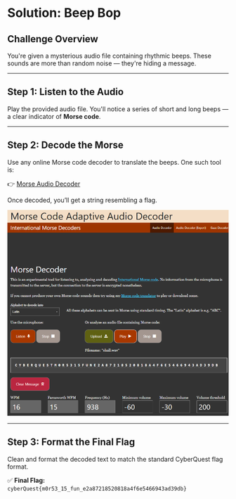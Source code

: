 # Solution: Beep Bop

## Challenge Overview

You're given a mysterious audio file containing rhythmic beeps. These sounds are more than random noise — they're hiding a message.

---

##  Step 1: Listen to the Audio

Play the provided audio file. You'll notice a series of short and long beeps — a clear indicator of **Morse code**.

---

##  Step 2: Decode the Morse

Use any online Morse code decoder to translate the beeps. One such tool is:

👉 [Morse Audio Decoder](https://morsecode.world/international/decoder/audio-decoder-adaptive.html)

Once decoded, you’ll get a string resembling a flag.

![Decoded Morse Output](./Images/decoded_morse.png)

---

##  Step 3: Format the Final Flag

Clean and format the decoded text to match the standard CyberQuest flag format.

✅ **Final Flag:**  
`cyberQuest{m0r53_15_fun_e2a87218520818a4f6e5466943ad39db}`
